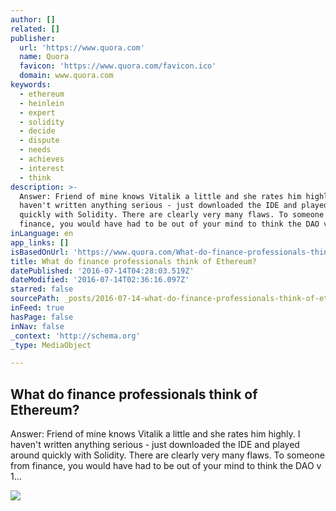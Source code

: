 ```yaml
---
author: []
related: []
publisher:
  url: 'https://www.quora.com'
  name: Quora
  favicon: 'https://www.quora.com/favicon.ico'
  domain: www.quora.com
keywords:
  - ethereum
  - heinlein
  - expert
  - solidity
  - decide
  - dispute
  - needs
  - achieves
  - interest
  - think
description: >-
  Answer: Friend of mine knows Vitalik a little and she rates him highly. I
  haven't written anything serious - just downloaded the IDE and played around
  quickly with Solidity. There are clearly very many flaws. To someone from
  finance, you would have had to be out of your mind to think the DAO v 1...
inLanguage: en
app_links: []
isBasedOnUrl: 'https://www.quora.com/What-do-finance-professionals-think-of-Ethereum'
title: What do finance professionals think of Ethereum?
datePublished: '2016-07-14T04:28:03.519Z'
dateModified: '2016-07-14T02:36:16.097Z'
starred: false
sourcePath: _posts/2016-07-14-what-do-finance-professionals-think-of-ethereum.md
inFeed: true
hasPage: false
inNav: false
_context: 'http://schema.org'
_type: MediaObject

---
```

<article style=""><h1>What do finance professionals think of Ethereum?</h1><p>Answer: Friend of mine knows Vitalik a little and she rates him highly. I haven't written anything serious - just downloaded the IDE and played around quickly with Solidity. There are clearly very many flaws. To someone from finance, you would have had to be out of your mind to think the DAO v 1...</p><img src="https://qsf.ec.quoracdn.net/-images.new_grid.fb_share_default.pnge6dde9cfa6e03c43.png" /></article>